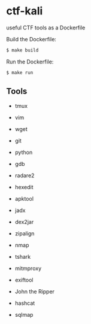 # ctf-kali
useful CTF tools as a Dockerfile

Build the Dockerfile:
```bash
$ make build
```

Run the Dockerfile:
```bash
$ make run
```

## Tools
- tmux
- vim
- wget
- git
- python

- gdb
- radare2
- hexedit

- apktool
- jadx
- dex2jar
- zipalign

- nmap
- tshark
- mitmproxy

- exiftool

- John the Ripper
- hashcat

- sqlmap

